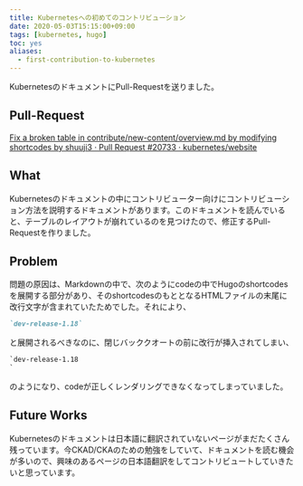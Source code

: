 ```yaml
---
title: Kubernetesへの初めてのコントリビューション
date: 2020-05-03T15:15:00+09:00
tags: [kubernetes, hugo]
toc: yes
aliases:
  - first-contribution-to-kubernetes
---
```


KubernetesのドキュメントにPull-Requestを送りました。

<!--more-->

## Pull-Request

[Fix a broken table in contribute/new-content/overview.md by modifying shortcodes by shuuji3 · Pull Request #20733 · kubernetes/website](https://github.com/kubernetes/website/pull/20733)

## What

Kubernetesのドキュメントの中にコントリビューター向けにコントリビューション方法を説明するドキュメントがあります。このドキュメントを読んでいると、テーブルのレイアウトが崩れているのを見つけたので、修正するPull-Requestを作りました。

## Problem

問題の原因は、Markdownの中で、次のようにcodeの中でHugoのshortcodesを展開する部分があり、そのshortcodesのもととなるHTMLファイルの末尾に改行文字が含まれていたためでした。それにより、

```markdown
`dev-release-1.18`
```

と展開されるべきなのに、閉じバッククオートの前に改行が挿入されてしまい、

```markdown
`dev-release-1.18
`
```

のようになり、codeが正しくレンダリングできなくなってしまっていました。

## Future Works

Kubernetesのドキュメントは日本語に翻訳されていないページがまだたくさん残っています。今CKAD/CKAのための勉強をしていて、ドキュメントを読む機会が多いので、興味のあるページの日本語翻訳をしてコントリビュートしていきたいと思っています。
